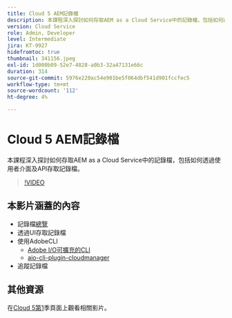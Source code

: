```yaml
---
title: Cloud 5 AEM記錄檔
description: 本課程深入探討如何存取AEM as a Cloud Service中的記錄檔，包括如何透過使用者介面及API存取記錄檔。
version: Cloud Service
role: Admin, Developer
level: Intermediate
jira: KT-9927
hidefromtoc: true
thumbnail: 341156.jpeg
exl-id: 1d000b09-52e7-4828-a0b3-32a47131e66c
duration: 314
source-git-commit: 5976e220ac54e901be5f064dbf541d901fccfec5
workflow-type: tm+mt
source-wordcount: '112'
ht-degree: 4%

---
```


# Cloud 5 AEM記錄檔

本課程深入探討如何存取AEM as a Cloud Service中的記錄檔，包括如何透過使用者介面及API存取記錄檔。

>[!VIDEO](https://video.tv.adobe.com/v/341156?quality=12&learn=on)

## 本影片涵蓋的內容

+ 記錄檔[總覽](https://experienceleague.adobe.com/docs/experience-manager-learn/cloud-service/debugging/debugging-aem-as-a-cloud-service/logs.html)
+ 透過UI存取記錄檔
+ 使用AdobeCLI
   + [Adobe I/O可擴充的CLI](https://github.com/adobe/aio-cli)
   + [aio-cli-plugin-cloudmanager](https://github.com/adobe/aio-cli-plugin-cloudmanager/blob/main/README.md)
+ 追蹤記錄檔

## 其他資源

在[Cloud 5第1](cloud5-season-1.md)季頁面上觀看相關影片。
